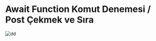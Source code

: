 # Await Function Komut Denemesi / Post Çekmek ve Sıra

![dd](https://user-images.githubusercontent.com/98427300/157399351-1a8b4ea1-afab-48e1-9cbd-1e0e9daf1369.png)
